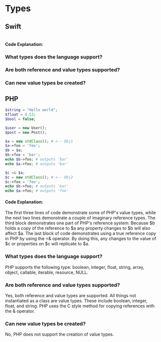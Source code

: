 # Types

## Swift
```swift
```
#### Code Explanation:

### What types does the language support?
### Are both reference and value types supported?
### Can new value types be created?

## PHP
```php
$string = "Hello world";
$float = 4.53;
$bool = false;

$user = new User();
$post = new Post();

$a = new stdClass(); # <-- Obj1
$a->foo = 'foo';
$b = $a;
$b->foo = 'bar';
echo $b->foo; # outputs 'bar'
echo $a->foo; # outputs 'bar'

$c =& $a;
$c = new stdClass(); # <-- Obj2
$c->foo = 'foo';
echo $b->foo; # outputs 'bar'
echo $a->foo; # outputs 'foo'
```
#### Code Explanation:
The first three lines of code demonstrate some of PHP's value types,
while the next two lines demonstrate a couple of imaginary reference types.
The third block demonstrates one part of PHP's reference system. Because $b
holds a copy of the reference to $a any property changes to $b will also
affect $a. The last block of code demonstrates using a true reference
copy in PHP by using the =& operator. By doing this, any changes to the
value of $c or properties on $c will replicate to $a.

### What types does the language support?
PHP supports the following type: boolean, integer, float, string, 
array, object, callable, iterable, resource, NULL.

### Are both reference and value types supported?
Yes, both reference and value types are supported. All things not 
instantiated as a class are value types. These include boolean, 
integer, float, and string. PHP uses the C style method for copying 
references with the & operator.

### Can new value types be created?
No, PHP does not support the creation of value types.